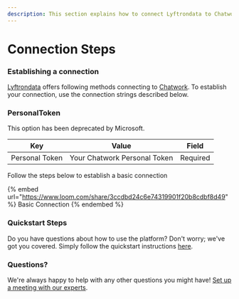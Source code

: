 ```yaml
---
description: This section explains how to connect Lyftrondata to Chatwork.
---
```


# Connection Steps

### Establishing a connection

[Lyftrondata](https://www.lyftrondata.com) offers following methods connecting to [Chatwork](https://www.lyftrondata.com/integration/business-analytics/chatwork/). To establish your connection, use the connection strings described below.

### PersonalToken

This option has been deprecated by Microsoft.

| Key            | Value                        | Field    |
| -------------- | ---------------------------- | -------- |
| Personal Token | Your Chatwork Personal Token | Required |

Follow the steps below to establish a basic connection

{% embed url="https://www.loom.com/share/3ccdbd24c6e74319901f20b8cdbf8d49" %}
Basic Connection
{% endembed %}

### Quickstart Steps

Do you have questions about how to use the platform? Don't worry; we've got you covered. Simply follow the quickstart instructions [here](./).

### Questions? <a href="#questions" id="questions"></a>

We're always happy to help with any other questions you might have! [Set up a meeting with our experts](https://www.lyftrondata.com/book-a-meeting/).
